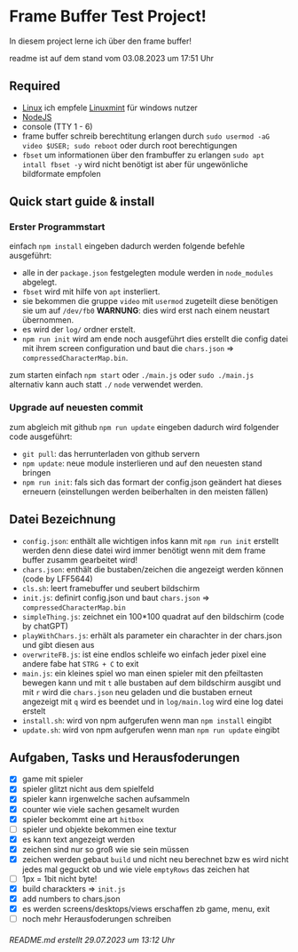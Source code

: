 # Frame Buffer Test Project!

In diesem project lerne ich über den frame buffer!

readme ist auf dem stand vom 03.08.2023 um 17:51 Uhr

## Required
- [Linux](https://google.com/search?q=Linux%20download) ich empfele [Linuxmint](https://linuxmint.com/download.php) für windows nutzer
- [NodeJS](https://nodejs.org/de/download)
- console (TTY 1 - 6)
- frame buffer schreib berechtitung erlangen durch `sudo usermod -aG video $USER; sudo reboot` oder durch root berechtigungen
- `fbset` um informationen über den frambuffer zu erlangen `sudo apt intall fbset -y` wird nicht benötigt ist aber für ungewönliche bildformate empfolen

## Quick start guide & install
### Erster Programmstart
einfach `npm install` eingeben dadurch werden folgende befehle ausgeführt:
- alle in der `package.json` festgelegten module werden in `node_modules` abgelegt.
- `fbset` wird mit hilfe von `apt` insterliert.
- sie bekommen die gruppe `video` mit `usermod` zugeteilt diese benötigen sie um auf `/dev/fb0` **WARNUNG**: dies wird erst nach einem neustart übernommen.
- es wird der `log/` ordner erstelt.
- `npm run init` wird am ende noch ausgeführt dies erstellt die config datei mit ihrem screen configuration und baut die `chars.json` => `compressedCharacterMap.bin`.

zum starten einfach `npm start` oder `./main.js` oder `sudo ./main.js` alternativ kann auch statt `./` `node` verwendet werden.

### Upgrade auf neuesten commit
zum abgleich mit github `npm run update` eingeben dadurch wird folgender code ausgeführt:
- `git pull`: das herrunterladen von github servern
- `npm update`: neue module insterlieren und auf den neuesten stand bringen
- `npm run init`: fals sich das formart der config.json geändert hat dieses erneuern (einstellungen werden beiberhalten in den meisten fällen)

## Datei Bezeichnung
- `config.json`: enthält alle wichtigen infos kann mit `npm run init` erstellt werden denn diese datei wird immer benötigt wenn mit dem frame buffer zusamm gearbeitet wird!
- `chars.json`: enthält die bustaben/zeichen die angezeigt werden können (code by LFF5644)
- `cls.sh`: leert framebuffer und seubert bildschirm
- `init.js`: definirt config.json und baut `chars.json` => `compressedCharacterMap.bin`
- `simpleThing.js`: zeichnet ein 100*100 quadrat auf den bildschirm (code by chatGPT)
- `playWithChars.js`: erhält als parameter ein charachter in der chars.json und gibt diesen aus
- `overwriteFB.js`: ist eine endlos schleife wo einfach jeder pixel eine andere fabe hat `STRG + C` to exit
- `main.js`: ein kleines spiel wo man einen spieler mit den pfeiltasten bewegen kann und mit `t` alle bustaben auf dem bildschirm ausgibt und mit `r` wird die `chars.json` neu geladen und die bustaben erneut angezeigt mit `q` wird es beendet und in `log/main.log` wird eine log datei erstelt
- `install.sh`: wird von npm aufgerufen wenn man `npm install` eingibt
- `update.sh`: wird von npm aufgerufen wenn man `npm run update` eingibt

## Aufgaben, Tasks und Herausfoderungen
- [x] game mit spieler
- [x] spieler glitzt nicht aus dem spielfeld
- [x] spieler kann irgenwelche sachen aufsammeln
- [x] counter wie viele sachen gesamelt wurden
- [x] spieler beckommt eine art `hitbox`
- [ ] spieler und objekte bekommen eine textur
- [x] es kann text angezeigt werden
- [x] zeichen sind nur so groß wie sie sein müssen
- [x] zeichen werden gebaut `build` und nicht neu berechnet bzw es wird nicht jedes mal geguckt ob und wie viele `emptyRows` das zeichen hat
- [ ] 1px = 1bit nicht byte!
- [x] build charackters => `init.js`
- [x] add numbers to chars.json
- [x] es werden screens/desktops/views erschaffen zb game, menu, exit
- [ ] noch mehr Herausfoderungen schreiben 

###### README.md erstellt 29.07.2023 um 13:12 Uhr
